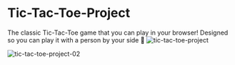 # Tic-Tac-Toe-Project
The classic Tic-Tac-Toe game that you can play in your browser! Designed so you can play it with a person by your side 🚀
![tic-tac-toe-project](https://user-images.githubusercontent.com/89555954/196322791-56c7a506-bdcc-412e-9526-4b214664521d.jpg)

![tic-tac-toe-project-02](https://user-images.githubusercontent.com/89555954/196323079-fec0784b-beeb-45bc-8391-f2b29e777674.jpg)
